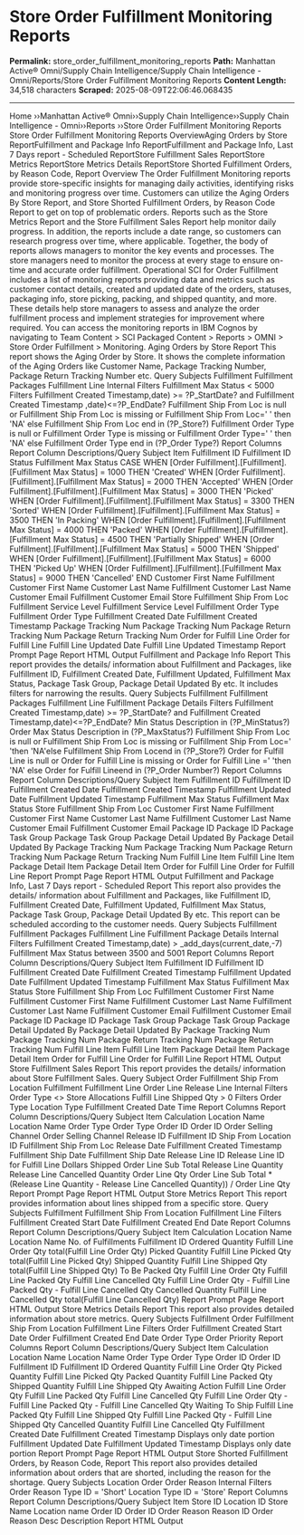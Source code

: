 # Store Order Fulfillment Monitoring Reports

**Permalink:** store_order_fulfillment_monitoring_reports
**Path:** Manhattan Active® Omni/Supply Chain Intelligence/Supply Chain Intelligence - Omni/Reports/Store Order Fulfillment Monitoring Reports
**Content Length:** 34,518 characters
**Scraped:** 2025-08-09T22:06:46.068435

---

Home ››Manhattan Active® Omni››Supply Chain Intelligence››Supply Chain Intelligence - Omni››Reports ››Store Order Fulfillment Monitoring Reports Store Order Fulfillment Monitoring Reports OverviewAging Orders by Store ReportFulfillment and Package Info ReportFulfillment and Package Info, Last 7 Days report - Scheduled ReportStore Fulfillment Sales ReportStore Metrics ReportStore Metrics Details ReportStore Shorted Fulfillment Orders, by Reason Code, Report Overview The Order Fulfillment Monitoring reports provide store-specific insights for managing daily activities, identifying risks and monitoring progress over time. Customers can utilize the Aging Orders By Store Report, and Store Shorted Fulfillment Orders, by Reason Code Report to get on top of problematic orders. Reports such as the Store Metrics Report and the Store Fulfillment Sales Report help monitor daily progress. In addition, the reports include a date range, so customers can research progress over time, where applicable. Together, the body of reports allows managers to monitor the key events and processes. The store managers need to monitor the process at every stage to ensure on-time and accurate order fulfillment. Operational SCI for Order Fulfillment includes a list of monitoring reports providing data and metrics such as customer contact details, created and updated date of the orders, statuses, packaging info, store picking, packing, and shipped quantity, and more. These details help store managers to assess and analyze the order fulfillment process and implement strategies for improvement where required. You can access the monitoring reports in IBM Cognos by navigating to Team Content > SCI Packaged Content > Reports > OMNI > Store Order Fulfillment > Monitoring. Aging Orders by Store Report This report shows the Aging Order by Store. It shows the complete information of the Aging Orders like Customer Name, Package Tracking Number, Package Return Tracking Number etc. Query Subjects Fulfillment Fulfillment Packages Fulfillment Line Internal Filters Fulfillment Max Status < 5000 Filters Fulfillment Created Timestamp,date) >= ?P_StartDate? and Fulfillment Created Timestamp ,date)<=?P_EndDate? Fulfillment Ship From Loc is null or Fulfillment Ship From Loc is missing or Fulfillment Ship From Loc=' ' then 'NA' else Fulfillment Ship From Loc end in (?P_Store?) Fulfillment Order Type is null or Fulfillment Order Type is missing or Fulfillment Order Type=' ' then 'NA' else Fulfillment Order Type end in (?P_Order Type?) Report Columns Report Column Descriptions/Query Subject Item Fulfillment ID Fulfillment ID Status Fulfillment Max Status CASE WHEN [Order Fulfillment].[Fulfillment].[Fulfillment Max Status] = 1000 THEN 'Created' WHEN [Order Fulfillment].[Fulfillment].[Fulfillment Max Status] = 2000 THEN 'Accepted' WHEN [Order Fulfillment].[Fulfillment].[Fulfillment Max Status] = 3000 THEN 'Picked' WHEN [Order Fulfillment].[Fulfillment].[Fulfillment Max Status] = 3300 THEN 'Sorted' WHEN [Order Fulfillment].[Fulfillment].[Fulfillment Max Status] = 3500 THEN 'In Packing' WHEN [Order Fulfillment].[Fulfillment].[Fulfillment Max Status] = 4000 THEN 'Packed' WHEN [Order Fulfillment].[Fulfillment].[Fulfillment Max Status] = 4500 THEN 'Partially Shipped' WHEN [Order Fulfillment].[Fulfillment].[Fulfillment Max Status] = 5000 THEN 'Shipped' WHEN [Order Fulfillment].[Fulfillment].[Fulfillment Max Status] = 6000 THEN 'Picked Up' WHEN [Order Fulfillment].[Fulfillment].[Fulfillment Max Status] = 9000 THEN 'Cancelled' END Customer First Name Fulfillment Customer First Name Customer Last Name Fulfillment Customer Last Name Customer Email Fulfillment Customer Email Store Fulfillment Ship From Loc Fulfillment Service Level Fulfillment Service Level Fulfillment Order Type Fulfillment Order Type Fulfillment Created Date Fulfillment Created Timestamp Package Tracking Num Package Tracking Num Package Return Tracking Num Package Return Tracking Num Order for Fulfill Line Order for Fulfill Line Fulfill Line Updated Date Fulfill Line Updated Timestamp Report Prompt Page Report HTML Output Fulfillment and Package Info Report This report provides the details/ information about Fulfillment and Packages, like Fulfillment ID, Fulfillment Created Date, Fulfillment Updated, Fulfillment Max Status, Package Task Group, Package Detail Updated By etc. It includes filters for narrowing the results. Query Subjects Fulfillment Fulfillment Packages Fulfillment Line Fulfillment Package Details Filters Fulfillment Created Timestamp,date) >= ?P_StartDate? and Fulfillment Created Timestamp,date)<=?P_EndDate? Min Status Description in (?P_MinStatus?) Order Max Status Description in (?P_MaxStatus?) Fulfillment Ship From Loc is null or Fulfillment Ship From Loc is missing or Fulfillment Ship From Loc=' 'then 'NA'else Fulfillment Ship From Locend in (?P_Store?) Order for Fulfill Line is null or Order for Fulfill Line is missing or Order for Fulfill Line =' 'then 'NA' else Order for Fulfill Lineend in (?P_Order Number?) Report Columns Report Column Descriptions/Query Subject Item Fulfillment ID Fulfillment ID Fulfillment Created Date Fulfillment Created Timestamp Fulfillment Updated Date Fulfillment Updated Timestamp Fulfillment Max Status Fulfillment Max Status Store Fulfillment Ship From Loc Customer First Name Fulfillment Customer First Name Customer Last Name Fulfillment Customer Last Name Customer Email Fulfillment Customer Email Package ID Package ID Package Task Group Package Task Group Package Detail Updated By Package Detail Updated By Package Tracking Num Package Tracking Num Package Return Tracking Num Package Return Tracking Num Fulfill Line Item Fulfill Line Item Package Detail Item Package Detail Item Order for Fulfill Line Order for Fulfill Line Report Prompt Page Report HTML Output Fulfillment and Package Info, Last 7 Days report - Scheduled Report This report also provides the details/ information about Fulfillment and Packages, like Fulfillment ID, Fulfillment Created Date, Fulfillment Updated, Fulfillment Max Status, Package Task Group, Package Detail Updated By etc. This report can be scheduled according to the customer needs. Query Subjects Fulfillment Fulfillment Packages Fulfillment Line Fulfillment Package Details Internal Filters Fulfillment Created Timestamp,date) > _add_days(current_date,-7) Fulfillment Max Status between 3500 and 5001 Report Columns Report Column Descriptions/Query Subject Item Fulfillment ID Fulfillment ID Fulfillment Created Date Fulfillment Created Timestamp Fulfillment Updated Date Fulfillment Updated Timestamp Fulfillment Max Status Fulfillment Max Status Store Fulfillment Ship From Loc Fulfillment Customer First Name Fulfillment Customer First Name Fulfillment Customer Last Name Fulfillment Customer Last Name Fulfillment Customer Email Fulfillment Customer Email Package ID Package ID Package Task Group Package Task Group Package Detail Updated By Package Detail Updated By Package Tracking Num Package Tracking Num Package Return Tracking Num Package Return Tracking Num Fulfill Line Item Fulfill Line Item Package Detail Item Package Detail Item Order for Fulfill Line Order for Fulfill Line Report HTML Output Store Fulfillment Sales Report This report provides the details/ information about Store Fulfillment Sales. Query Subject Order Fulfillment Ship From Location Fulfillment Fulfillment Line Order Line Release Line Internal Filters Order Type <> Store Allocations Fulfill Line Shipped Qty > 0 Filters Order Type Location Type Fulfillment Created Date Time Report Columns Report Column Descriptions/Query Subject Item Calculation Location Name Location Name Order Type Order Type Order ID Order ID Order Selling Channel Order Selling Channel Release ID Fulfillment ID Ship From Location ID Fulfillment Ship From Loc Release Date Fulfillment Created Timestamp Fulfillment Ship Date Fulfillment Ship Date Release Line ID Release Line ID for Fulfill Line Dollars Shipped Order Line Sub Total Release Line Quantity Release Line Cancelled Quantity Order Line Qty Order Line Sub Total * (Release Line Quantity - Release Line Cancelled Quantity)) / Order Line Qty Report Prompt Page Report HTML Output Store Metrics Report This report provides information about lines shipped from a specific store. Query Subjects Fulfillment Fulfillment Ship From Location Fulfillment Line Filters Fulfillment Created Start Date Fulfillment Created End Date Report Columns Report Column Descriptions/Query Subject Item Calculation Location Name Location Name No. of Fulfillments Fulfillment ID Ordered Quantity Fulfill Line Order Qty total(Fulfill Line Order Qty) Picked Quantity Fulfill Line Picked Qty total(Fulfill Line Picked Qty) Shipped Quantity Fulfill Line Shipped Qty total(Fulfill Line Shipped Qty) To Be Packed Qty Fulfill Line Order Qty Fulfill Line Packed Qty Fulfill Line Cancelled Qty Fulfill Line Order Qty - Fulfill Line Packed Qty - Fulfill Line Cancelled Qty Cancelled Quantity Fulfill Line Cancelled Qty total(Fulfill Line Cancelled Qty) Report Prompt Page Report HTML Output Store Metrics Details Report This report also provides detailed information about store metrics. Query Subjects Fulfillment Order Fulfillment Ship From Location Fulfillment Line Filters Order Fulfillment Created Start Date Order Fulfillment Created End Date Order Type Order Priority Report Columns Report Column Descriptions/Query Subject Item Calculation Location Name Location Name Order Type Order Type Order ID Order ID Fulfillment ID Fulfillment ID Ordered Quantity Fulfill Line Order Qty Picked Quantity Fulfill Line Picked Qty Packed Quantity Fulfill Line Packed Qty Shipped Quantity Fulfill Line Shipped Qty Awaiting Action Fulfill Line Order Qty Fulfill Line Packed Qty Fulfill Line Cancelled Qty Fulfill Line Order Qty - Fulfill Line Packed Qty - Fulfill Line Cancelled Qty Waiting To Ship Fulfill Line Packed Qty Fulfill Line Shipped Qty Fulfill Line Packed Qty - Fulfill Line Shipped Qty Cancelled Quantity Fulfill Line Cancelled Qty Fulfillment Created Date Fulfillment Created Timestamp Displays only date portion Fulfillment Updated Date Fulfillment Updated Timestamp Displays only date portion Report Prompt Page Report HTML Output Store Shorted Fulfillment Orders, by Reason Code, Report This report also provides detailed information about orders that are shorted, including the reason for the shortage. Query Subjects Location Order Order Reason Internal Filters Order Reason Type ID = 'Short' Location Type ID = 'Store' Report Columns Report Column Descriptions/Query Subject Item Store ID Location ID Store Name Location name Order ID Order ID Order Reason Reason ID Order Reason Desc Description Report HTML Output